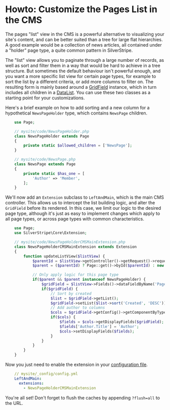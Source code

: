 # Howto: Customize the Pages List in the CMS

The pages "list" view in the CMS is a powerful alternative to visualizing
your site's content, and can be better suited than a tree for large flat
hierarchies. A good example would be a collection of news articles,
all contained under a "holder" page type, a quite common pattern in SilverStripe.

The "list" view allows you to paginate through a large number of records,
as well as sort and filter them in a way that would be hard to achieve in a tree structure.
But sometimes the default behaviour isn't powerful enough, and you want a more
specific list view for certain page types, for example to sort the list by
a different criteria, or add more columns to filter on. The resulting
form is mainly based around a [GridField](/reference/grid-field) instance,
which in turn includes all children in a [DataList](/topics/datamodel).
You can use these two classes as a starting point for your customizations.

Here's a brief example on how to add sorting and a new column for a
hypothetical `NewsPageHolder` type, which contains `NewsPage` children.


```php
    use Page;

    // mysite/code/NewsPageHolder.php
    class NewsPageHolder extends Page 
    {
        private static $allowed_children = ['NewsPage'];
    }

    // mysite/code/NewsPage.php
    class NewsPage extends Page 
    {
        private static $has_one = [
            'Author' => 'Member',
        ];
    }

```

We'll now add an `Extension` subclass to `LeftAndMain`, which is the main CMS controller.
This allows us to intercept the list building logic, and alter the `GridField`
before its rendered. In this case, we limit our logic to the desired page type,
although it's just as easy to implement changes which apply to all page types,
or across page types with common characteristics.


```php
    use Page;
    use SilverStripe\Core\Extension;

    // mysite/code/NewsPageHolderCMSMainExtension.php
    class NewsPageHolderCMSMainExtension extends Extension 
    {
        function updateListView($listView) {
            $parentId = $listView->getController()->getRequest()->requestVar('ParentID');
            $parent = ($parentId) ? Page::get()->byId($parentId) : new Page();

            // Only apply logic for this page type
            if($parent && $parent instanceof NewsPageHolder) {
                $gridField = $listView->Fields()->dataFieldByName('Page');
                if($gridField) {
                    // Sort by created
                    $list = $gridField->getList();
                    $gridField->setList($list->sort('Created', 'DESC'));
                    // Add author to columns
                    $cols = $gridField->getConfig()->getComponentByType('GridFieldDataColumns');
                    if($cols) {
                        $fields = $cols->getDisplayFields($gridField);
                        $fields['Author.Title'] = 'Author';
                        $cols->setDisplayFields($fields);
                    }
                }
            }
        }
    }
```

Now you just need to enable the extension in your [configuration file](../../configuration).
```yml
    // mysite/_config/config.yml
    LeftAndMain:
      extensions:
        - NewsPageHolderCMSMainExtension
```
You're all set! Don't forget to flush the caches by appending `?flush=all` to the URL.
